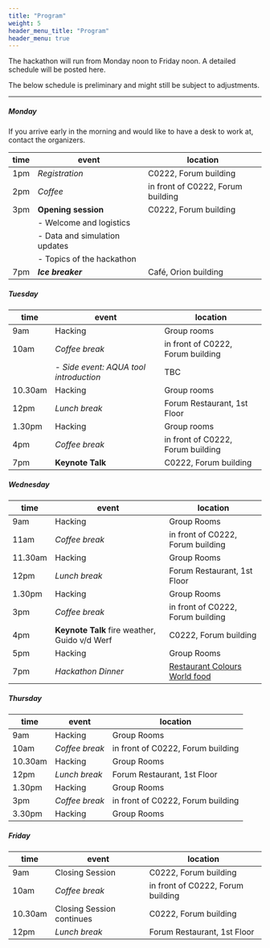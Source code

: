 ```yaml
---
title: "Program"
weight: 5
header_menu_title: "Program"
header_menu: true
---
```

The hackathon will run from Monday noon to Friday noon. A detailed schedule will be posted here. 

The below schedule is preliminary and might still be subject to adjustments.

----

##### Monday

If you arrive early in the morning and would like to have a desk to work at, contact the organizers.

| time | event | location |
| -------- | -------- | -------- |
| 1pm   | *Registration*     | C0222, Forum building  |
| 2pm   | *Coffee*     | in front of C0222, Forum building  |
| 3pm     | **Opening session**  | C0222, Forum building |
| | - Welcome and logistics | |
| | - Data and simulation updates | |
| | - Topics of the hackathon | | 
| 7pm     | ***Ice breaker*** | Café, Orion building |

##### Tuesday
| time | event | location |
| -------- | -------- | -------- |
| 9am     | Hacking     | Group rooms |
| 10am     | *Coffee break* | in front of C0222, Forum building |
|   | *- Side event: AQUA tool introduction* |  TBC  |
| 10.30am     | Hacking | Group rooms |
| 12pm     | *Lunch break* | Forum Restaurant, 1st Floor |
| 1.30pm     | Hacking  | Group rooms |
| 4pm     | *Coffee break* |  in front of C0222, Forum building |
| 7pm     | **Keynote Talk** | 	C0222, Forum building  |

##### Wednesday
| time | event | location |
| -------- | -------- | -------- |
| 9am    | Hacking     | Group Rooms |
| 11am     | *Coffee break* | in front of C0222, Forum building |
| 11.30am     | Hacking | Group Rooms |
| 12pm     | *Lunch break* | Forum Restaurant, 1st Floor |
| 1.30pm     | Hacking  | Group Rooms |
| 3pm     | *Coffee break* | in front of C0222, Forum building |
| 4pm     | **Keynote Talk** fire weather, Guido v/d Werf |  	C0222, Forum building |
| 5pm | Hacking | Group Rooms |
| 7pm     | *Hackathon Dinner* |  [Restaurant Colours World food](https://www.colorsworldfood.nl/)  |

##### Thursday
| time | event | location |
| -------- | -------- | -------- |
| 9am     | Hacking | Group Rooms |
| 10am  | *Coffee break* | in front of C0222, Forum building |
| 10.30am  | Hacking | Group Rooms |
| 12pm     | *Lunch break* | Forum Restaurant, 1st Floor |
| 1.30pm     | Hacking  | Group Rooms |
| 3pm     | *Coffee break* | in front of C0222, Forum building |
| 3.30pm     | Hacking | Group Rooms |

##### Friday
| time | event | location |
| -------- | -------- | -------- |
| 9am     | Closing Session  | C0222, Forum building |
| 10am     | *Coffee break* | in front of C0222, Forum building |
| 10.30am     | Closing Session continues | C0222, Forum building |
| 12pm     | *Lunch break* | Forum Restaurant, 1st Floor |
